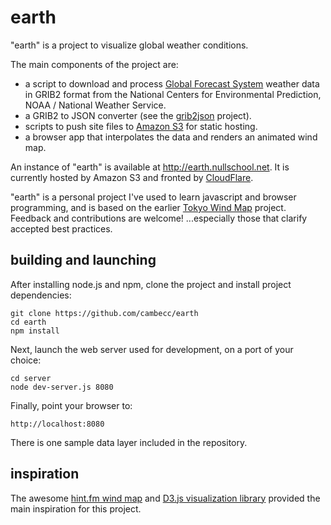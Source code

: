 earth
=====

"earth" is a project to visualize global weather conditions.

The main components of the project are:

   * a script to download and process [Global Forecast System](http://www.emc.ncep.noaa.gov/index.php?branch=GFS)
     weather data in GRIB2 format from the National Centers for Environmental Prediction, NOAA / National Weather
     Service.
   * a GRIB2 to JSON converter (see the [grib2json](https://github.com/cambecc/grib2json) project).
   * scripts to push site files to [Amazon S3](http://aws.amazon.com/s3/) for static hosting.
   * a browser app that interpolates the data and renders an animated wind map.

An instance of "earth" is available at http://earth.nullschool.net. It is currently hosted by Amazon S3 and
fronted by [CloudFlare](https://www.cloudflare.com).

"earth" is a personal project I've used to learn javascript and browser programming, and is based on the earlier
[Tokyo Wind Map](https://github.com/cambecc/air) project.  Feedback and contributions are welcome! ...especially
those that clarify accepted best practices.

building and launching
----------------------

After installing node.js and npm, clone the project and install project dependencies:

    git clone https://github.com/cambecc/earth
    cd earth
    npm install

Next, launch the web server used for development, on a port of your choice:

    cd server
    node dev-server.js 8080

Finally, point your browser to:

    http://localhost:8080

There is one sample data layer included in the repository.

inspiration
-----------

The awesome [hint.fm wind map](http://hint.fm/wind/) and [D3.js visualization library](http://d3js.org) provided
the main inspiration for this project.
